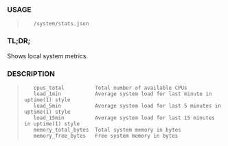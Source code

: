 <!--- This is an automatically generated file. DO NOT EDIT! --->

### USAGE ###
>        /system/stats.json

### TL;DR; ###
Shows local system metrics.

### DESCRIPTION ###
>        cpus_total          Total number of available CPUs
>        load_1min           Average system load for last minute in uptime(1) style
>        load_5min           Average system load for last 5 minutes in uptime(1) style
>        load_15min          Average system load for last 15 minutes in uptime(1) style
>        memory_total_bytes  Total system memory in bytes
>        memory_free_bytes   Free system memory in bytes